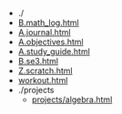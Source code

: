 * ./
* [B.math_log.html](https://ychnh.github.io/html/B.math_log.html)
* [A.journal.html](https://ychnh.github.io/html/A.journal.html)
* [A.objectives.html](https://ychnh.github.io/html/A.objectives.html)
* [A.study_guide.html](https://ychnh.github.io/html/A.study_guide.html)
* [B.se3.html](https://ychnh.github.io/html/B.se3.html)
* [Z.scratch.html](https://ychnh.github.io/html/Z.scratch.html)
* [workout.html](https://ychnh.github.io/html/workout.html)
* ./projects
  * [projects/algebra.html](https://ychnh.github.io/html/projects/algebra.html)
